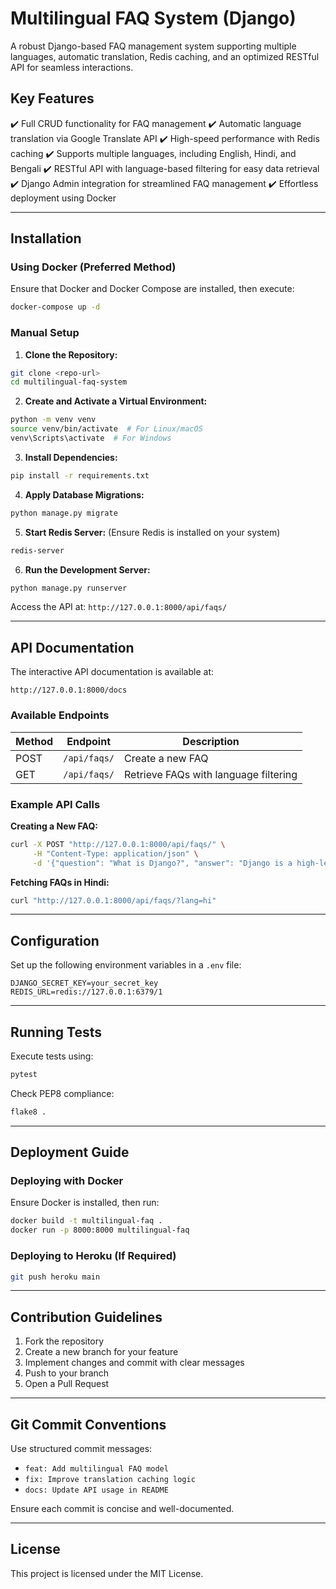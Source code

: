 # Multilingual FAQ System (Django)

A robust Django-based FAQ management system supporting multiple languages, automatic translation, Redis caching, and an optimized RESTful API for seamless interactions.

## Key Features

✔️ Full CRUD functionality for FAQ management
✔️ Automatic language translation via Google Translate API
✔️ High-speed performance with Redis caching
✔️ Supports multiple languages, including English, Hindi, and Bengali
✔️ RESTful API with language-based filtering for easy data retrieval
✔️ Django Admin integration for streamlined FAQ management
✔️ Effortless deployment using Docker

---

## Installation

### Using Docker (Preferred Method)

Ensure that Docker and Docker Compose are installed, then execute:

```bash
docker-compose up -d
```

### Manual Setup

1. **Clone the Repository:**

```bash
git clone <repo-url>
cd multilingual-faq-system
```

2. **Create and Activate a Virtual Environment:**

```bash
python -m venv venv
source venv/bin/activate  # For Linux/macOS
venv\Scripts\activate  # For Windows
```

3. **Install Dependencies:**

```bash
pip install -r requirements.txt
```

4. **Apply Database Migrations:**

```bash
python manage.py migrate
```

5. **Start Redis Server:** (Ensure Redis is installed on your system)

```bash
redis-server
```

6. **Run the Development Server:**

```bash
python manage.py runserver
```

Access the API at: `http://127.0.0.1:8000/api/faqs/`

---

## API Documentation

The interactive API documentation is available at:

```
http://127.0.0.1:8000/docs
```

### Available Endpoints

| Method | Endpoint     | Description                           |
|--------|-------------|---------------------------------------|
| POST   | `/api/faqs/` | Create a new FAQ                      |
| GET    | `/api/faqs/` | Retrieve FAQs with language filtering |

### Example API Calls

**Creating a New FAQ:**

```bash
curl -X POST "http://127.0.0.1:8000/api/faqs/" \
     -H "Content-Type: application/json" \
     -d '{"question": "What is Django?", "answer": "Django is a high-level Python web framework."}'
```

**Fetching FAQs in Hindi:**

```bash
curl "http://127.0.0.1:8000/api/faqs/?lang=hi"
```

---

## Configuration

Set up the following environment variables in a `.env` file:

```
DJANGO_SECRET_KEY=your_secret_key
REDIS_URL=redis://127.0.0.1:6379/1
```

---

## Running Tests

Execute tests using:

```bash
pytest
```

Check PEP8 compliance:

```bash
flake8 .
```

---

## Deployment Guide

### Deploying with Docker

Ensure Docker is installed, then run:

```bash
docker build -t multilingual-faq .
docker run -p 8000:8000 multilingual-faq
```

### Deploying to Heroku (If Required)

```bash
git push heroku main
```

---

## Contribution Guidelines

1. Fork the repository
2. Create a new branch for your feature
3. Implement changes and commit with clear messages
4. Push to your branch
5. Open a Pull Request

---

## Git Commit Conventions

Use structured commit messages:

- `feat: Add multilingual FAQ model`
- `fix: Improve translation caching logic`
- `docs: Update API usage in README`

Ensure each commit is concise and well-documented.

---

## License

This project is licensed under the MIT License.